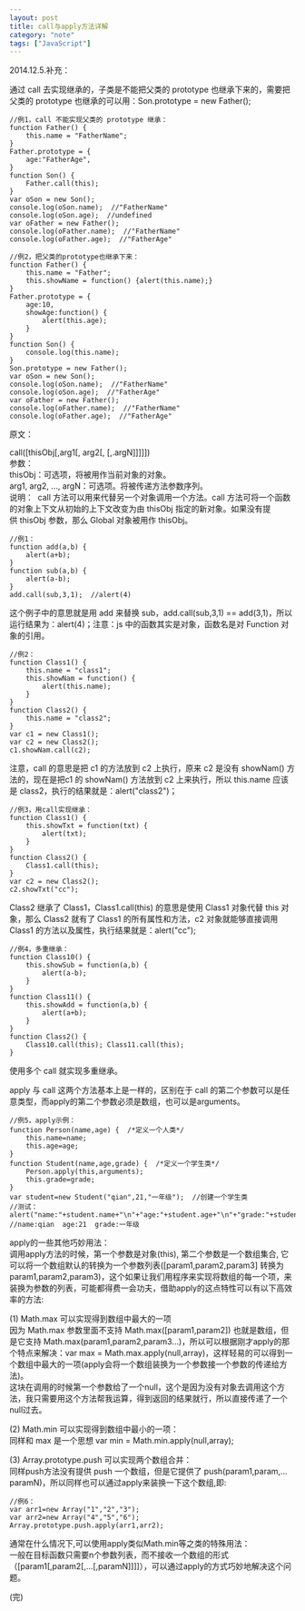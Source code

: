 ```yaml
---
layout: post
title: call与apply方法详解
category: "note"
tags: ["JavaScript"]
---
```


2014.12.5.补充：

通过 call 去实现继承的，子类是不能把父类的 prototype 也继承下来的，需要把父类的 prototype 也继承的可以用：Son.prototype = new Father();

	//例1，call 不能实现父类的 prototype 继承：
	function Father() {
		this.name = "FatherName";
	}
	Father.prototype = {
		age:"FatherAge",
	}
	function Son() {
		Father.call(this);
	}
	var oSon = new Son();
	console.log(oSon.name);  //"FatherName"
	console.log(oSon.age);  //undefined
	var oFather = new Father();
	console.log(oFather.name);  //"FatherName"
	console.log(oFather.age);  //"FatherAge"

	//例2，把父类的prototype也继承下来：
	function Father() {
		this.name = "Father";
		this.showName = function() {alert(this.name);}
	}
	Father.prototype = {
		age:10,
		showAge:function() {
			alert(this.age);
		}
	}
	function Son() {
		console.log(this.name);
	}
	Son.prototype = new Father();
	var oSon = new Son();
	console.log(oSon.name);  //"FatherName"
	console.log(oSon.age);  //"FatherAge"
	var oFather = new Father();
	console.log(oFather.name);  //"FatherName"
	console.log(oFather.age);  //"FatherAge"

<i class="article_hr"></i>

原文：

call([thisObj[,arg1[, arg2[, [,.argN]]]]])  
参数：  
thisObj：可选项，将被用作当前对象的对象。  
arg1, arg2, ..., argN：可选项。将被传递方法参数序列。  
说明： 
call 方法可以用来代替另一个对象调用一个方法。call 方法可将一个函数的对象上下文从初始的上下文改变为由 thisObj 指定的新对象。如果没有提供 thisObj 参数，那么 Global 对象被用作 thisObj。

	//例1：
	function add(a,b) {
		alert(a+b);
	}
	function sub(a,b) {
		alert(a-b);
	}
	add.call(sub,3,1);  //alert(4)

这个例子中的意思就是用 add 来替换 sub，add.call(sub,3,1) == add(3,1)，所以运行结果为：alert(4)；注意：js 中的函数其实是对象，函数名是对 Function 对象的引用。

	//例2：
	function Class1() {
		this.name = "class1";
		this.showNam = function() {
			alert(this.name);
		}
	}  
	function Class2() { 
		this.name = "class2";
	}  
	var c1 = new Class1();
	var c2 = new Class2();
	c1.showNam.call(c2);

注意，call 的意思是把 c1 的方法放到 c2 上执行，原来 c2 是没有 showNam() 方法的，现在是把c1 的 showNam() 方法放到 c2 上来执行，所以 this.name 应该是 class2，执行的结果就是：alert("class2")；

	//例3，用call实现继承：
	function Class1() {
		this.showTxt = function(txt) {
			alert(txt);
		}
	}
	function Class2() {
		Class1.call(this);
	}
	var c2 = new Class2();
	c2.showTxt("cc");

Class2 继承了 Class1，Class1.call(this) 的意思是使用 Class1 对象代替 this 对象，那么 Class2 就有了 Class1 的所有属性和方法，c2 对象就能够直接调用 Class1 的方法以及属性，执行结果就是：alert("cc");

	//例4，多重继承：
	function Class10() {
		this.showSub = function(a,b) {
			alert(a-b);
		}
	}
	function Class11() {
		this.showAdd = function(a,b) {
			alert(a+b);
		}
	}
	function Class2() {
		Class10.call(this); Class11.call(this); 
	}

使用多个 call 就实现多重继承。

apply 与 call 这两个方法基本上是一样的，区别在于 call 的第二个参数可以是任意类型，而apply的第二个参数必须是数组，也可以是arguments。

	//例5，apply示例：
    function Person(name,age) {  /*定义一个人类*/
        this.name=name;
        this.age=age;
    }
    function Student(name,age,grade) {  /*定义一个学生类*/
        Person.apply(this,arguments);
        this.grade=grade;
    }
    var student=new Student("qian",21,"一年级");  //创建一个学生类
    //测试：
    alert("name:"+student.name+"\n"+"age:"+student.age+"\n"+"grade:"+student.grade); //name:qian  age:21  grade:一年级

apply的一些其他巧妙用法：  
调用apply方法的时候，第一个参数是对象(this), 第二个参数是一个数组集合, 它可以将一个数组默认的转换为一个参数列表([param1,param2,param3] 转换为 param1,param2,param3)，这个如果让我们用程序来实现将数组的每一个项，来装换为参数的列表，可能都得费一会功夫，借助apply的这点特性可以有以下高效率的方法:
 
(1) Math.max 可以实现得到数组中最大的一项  
因为 Math.max 参数里面不支持 Math.max([param1,param2]) 也就是数组，但是它支持 Math.max(param1,param2,param3…)，所以可以根据刚才apply的那个特点来解决：var max = Math.max.apply(null,array)，这样轻易的可以得到一个数组中最大的一项(apply会将一个数组装换为一个参数接一个参数的传递给方法)。  
这块在调用的时候第一个参数给了一个null，这个是因为没有对象去调用这个方法，我只需要用这个方法帮我运算，得到返回的结果就行，所以直接传递了一个null过去。

(2) Math.min 可以实现得到数组中最小的一项：  
同样和 max 是一个思想 var min = Math.min.apply(null,array);

(3) Array.prototype.push 可以实现两个数组合并：  
同样push方法没有提供 push 一个数组，但是它提供了 push(param1,param,…paramN)，所以同样也可以通过apply来装换一下这个数组,即:

	//例6：
	var arr1=new Array("1","2","3");
	var arr2=new Array("4","5","6");
	Array.prototype.push.apply(arr1,arr2);

通常在什么情况下,可以使用apply类似Math.min等之类的特殊用法：  
一般在目标函数只需要n个参数列表，而不接收一个数组的形式（[param1[,param2[,…[,paramN]]]]），可以通过apply的方式巧妙地解决这个问题。

(完)











